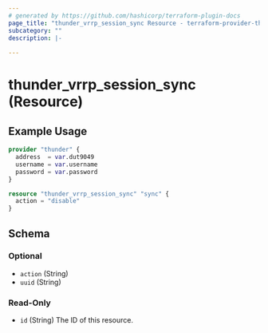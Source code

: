 ```yaml
---
# generated by https://github.com/hashicorp/terraform-plugin-docs
page_title: "thunder_vrrp_session_sync Resource - terraform-provider-thunder"
subcategory: ""
description: |-
  
---
```


# thunder_vrrp_session_sync (Resource)



## Example Usage

```terraform
provider "thunder" {
  address  = var.dut9049
  username = var.username
  password = var.password
}

resource "thunder_vrrp_session_sync" "sync" {
  action = "disable"
}
```

<!-- schema generated by tfplugindocs -->
## Schema

### Optional

- `action` (String)
- `uuid` (String)

### Read-Only

- `id` (String) The ID of this resource.


